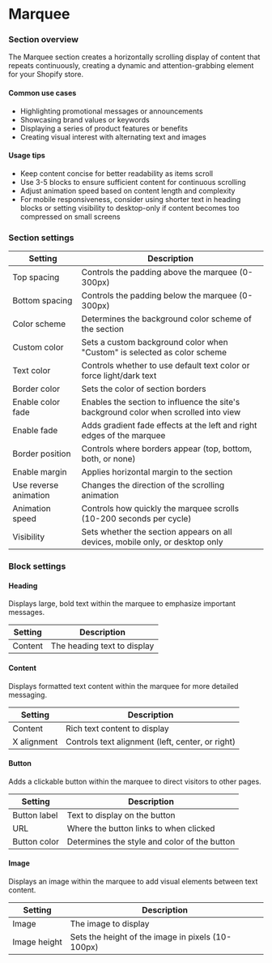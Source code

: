 # Marquee

### Section overview

The Marquee section creates a horizontally scrolling display of content that repeats continuously, creating a dynamic and attention-grabbing element for your Shopify store.

#### Common use cases

* Highlighting promotional messages or announcements
* Showcasing brand values or keywords
* Displaying a series of product features or benefits
* Creating visual interest with alternating text and images

#### Usage tips

* Keep content concise for better readability as items scroll
* Use 3-5 blocks to ensure sufficient content for continuous scrolling
* Adjust animation speed based on content length and complexity
* For mobile responsiveness, consider using shorter text in heading blocks or setting visibility to desktop-only if content becomes too compressed on small screens

### Section settings

| Setting               | Description                                                                          |
| --------------------- | ------------------------------------------------------------------------------------ |
| Top spacing           | Controls the padding above the marquee (0-300px)                                     |
| Bottom spacing        | Controls the padding below the marquee (0-300px)                                     |
| Color scheme          | Determines the background color scheme of the section                                |
| Custom color          | Sets a custom background color when "Custom" is selected as color scheme             |
| Text color            | Controls whether to use default text color or force light/dark text                  |
| Border color          | Sets the color of section borders                                                    |
| Enable color fade     | Enables the section to influence the site's background color when scrolled into view |
| Enable fade           | Adds gradient fade effects at the left and right edges of the marquee                |
| Border position       | Controls where borders appear (top, bottom, both, or none)                           |
| Enable margin         | Applies horizontal margin to the section                                             |
| Use reverse animation | Changes the direction of the scrolling animation                                     |
| Animation speed       | Controls how quickly the marquee scrolls (10-200 seconds per cycle)                  |
| Visibility            | Sets whether the section appears on all devices, mobile only, or desktop only        |

### Block settings

#### Heading

Displays large, bold text within the marquee to emphasize important messages.

| Setting | Description                 |
| ------- | --------------------------- |
| Content | The heading text to display |

#### Content

Displays formatted text content within the marquee for more detailed messaging.

| Setting     | Description                                      |
| ----------- | ------------------------------------------------ |
| Content     | Rich text content to display                     |
| X alignment | Controls text alignment (left, center, or right) |

#### Button

Adds a clickable button within the marquee to direct visitors to other pages.

| Setting      | Description                                  |
| ------------ | -------------------------------------------- |
| Button label | Text to display on the button                |
| URL          | Where the button links to when clicked       |
| Button color | Determines the style and color of the button |

#### Image

Displays an image within the marquee to add visual elements between text content.

| Setting      | Description                                       |
| ------------ | ------------------------------------------------- |
| Image        | The image to display                              |
| Image height | Sets the height of the image in pixels (10-100px) |

